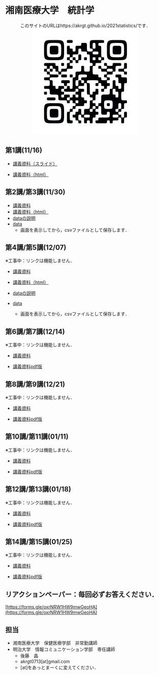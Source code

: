 # 湘南医療大学　統計学

<div style="text-align: center;">このサイトのURLはhttps://akrgt.github.io/2021statistics/です．</div>

<div align="center">
<img src="qr.png" title="講義サイトqrコード">
</div>





## 第1講(11/16)

* [講義資料（スライド）](https://github.com/akrgt/2021statistics/raw/gh-pages/slide/1st.pdf)

* [講義資料（html）](https://akrgt.github.io/2021statistics/page/html_1st.html)



## 第2講/第3講(11/30)

* [講義資料](https://github.com/akrgt/2021statistics/raw/gh-pages/slide/2nd3rd.pdf)
* [講義資料（html）](https://akrgt.github.io/2021statistics/page/html_2nd3rd.html)
* [dataの説明](https://akrgt.github.io/2021statistics/page/data_table.html)
* [data](https://raw.githubusercontent.com/akrgt/2021statistics/gh-pages/data/exdataset.csv)
  * 画面を表示してから，csvファイルとして保存します．



## 第4講/第5講(12/07)

※工事中：リンクは機能しません．

* [講義資料](https://github.com/akrgt/2021statistics/raw/gh-pages/slide/4th5th.pdf)

* [講義資料（html）](https://akrgt.github.io/2021statistics/page/html_4th5th.html)

* [dataの説明](https://akrgt.github.io/2021statistics/page/data_table.html)

* [data](https://raw.githubusercontent.com/akrgt/2021statistics/gh-pages/data/exdataset.csv)

  * 画面を表示してから，csvファイルとして保存します．

  

## 第6講/第7講(12/14)

※工事中：リンクは機能しません．

* [講義資料]()

* [講義資料pdf版]()

  

## 第8講/第9講(12/21)

※工事中：リンクは機能しません．

* [講義資料]()

* [講義資料pdf版]()

  

## 第10講/第11講(01/11)

※工事中：リンクは機能しません．

* [講義資料]()

* [講義資料pdf版]()

  

## 第12講/第13講(01/18)

※工事中：リンクは機能しません．

* [講義資料]()

* [講義資料pdf版]()



## 第14講/第15講(01/25)

※工事中：リンクは機能しません．

* [講義資料]()

* [講義資料pdf版]()



## リアクションペーパー：毎回必ずお答えください．

[https://forms.gle/oxrNRW1HW9mwGeoHA](https://forms.gle/oxrNRW1HW9mwGeoHA)



## 担当

- 湘南医療大学　保健医療学部　非常勤講師
- 明治大学　情報コミュニケーション学部　専任講師
  - 後藤　晶
  - akrgt0713[at]gmail.com
  - [at]をあっとまーくに変えてください．
